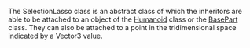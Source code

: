 The SelectionLasso class is an abstract class of which the inheritors are able to be attached to an object of the [Humanoid](https://developer.roblox.com/en-us/api-reference/class/Humanoid) class or the [BasePart](https://developer.roblox.com/en-us/api-reference/class/BasePart) class. They can also be attached to a point in the tridimensional space indicated by a Vector3 value.